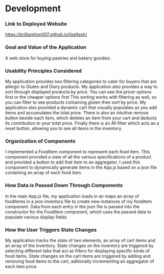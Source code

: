 # Development

### Link to Deployed Website
https://brilliantlion007.github.io/fastfash/

### Goal and Value of the Application
A web store for buying pastries and bakery goodies.

### Usability Principles Considered
My application provides two filtering categories to cater for buyers that are allergic to Gluten and Diary products.
My application also provides a way to sort through displayed products by price. You can see the pricer options first or the cheaper options first
This sorting works with filtering as well, so you can filter to see products containing gluten then sort by price.
My application also provided a dynamic cart that visually populates as you add items and accumulates the total price. There is also an intuitive remove button beside each item, which deletes an item from your cart and deducts its contribution to your total price.
Finally there is an All filter which acts as a reset button, allowing you to see all items in the inventory.

### Organization of Components
I implemented a FoodItem component to represent each food item. This component provided a view of all the various specifications of a product and provided a button to add that item to an aggregator. I used this component to dynamically generate items in the App.js based on a json file containing an array of each food item.

### How Data is Passed Down Through Components
In the main App.js file, my application loads in an maps an array of fooditems in a json inventory file to create new instances of my fooditem component. Data from each entry in the json file is passed into the constructor for the FoodItem component, which uses the passed data to populate various display fields.

### How the User Triggers State Changes
My application tracks the state of two elements, an array of cart items and an array of the inventory.
State changes on the inventory are triggered by selecting different tabs that act as filters for displaying specific kinds of food items.
State changes on the cart items are triggered by adding and removing food items to the cart, aditionally incrementing an aggregator of each item price.
